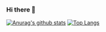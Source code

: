 ### Hi there 👋

[![Anurag's github stats](https://github-readme-stats.vercel.app/api?username=kma7574)](https://github.com/anuraghazra/github-readme-stats)
[![Top Langs](https://github-readme-stats.vercel.app/api/top-langs/?username=kma7574&langs_count=10&layout=compact&theme=dark)](https://github.com/kma7574/kma7574)﻿

<!--
**kma7574/kma7574** is a ✨ _special_ ✨ repository because its `README.md` (this file) appears on your GitHub profile.

Here are some ideas to get you started:

- 🔭 I’m currently working on ...
- 🌱 I’m currently learning ...
- 👯 I’m looking to collaborate on ...
- 🤔 I’m looking for help with ...
- 💬 Ask me about ...
- 📫 How to reach me: ...
- 😄 Pronouns: ...
- ⚡ Fun fact: ...
-->
